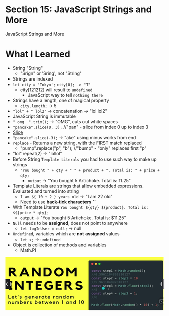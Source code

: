 # Section 15: JavaScript Strings and More

JavaScript Strings and More

# What I Learned

* String "String"
	* "Srign" or 'Sring', not "String'
* Strings are indexed
* `let city = 'Tokyo';` `city[0]; -> 'T'`
	* city[121212] will result to `undefined`
		* JavaScript way to tell `nothing there`
* Strings have a length, one of magical property
	* `city.length;` → 5
* `"lol" + " lol2"` → concatenation → "lol lol2"
* JavaScript String is immutable
* `" omg  ".trim();` → "OMG", cuts out white spaces
* `"pancake".slice(0, 3);` //"pan" - slice from index 0 up to index 3
* [Slice](https://developer.mozilla.org/en-US/docs/Web/JavaScript/Reference/Global_Objects/String/slice)
* `"pancake".slice(-3);` → "ake" using minus works from end
* `replace` - Returns a new string, with the FIRST match replaced
	* "pump".replace("p", "b"); //"bump" - "only" replaces first "p"
* "lol".repeat(2) → "lollol"
* Before String `Template Literals` you had to use such way to make up strings
	* `"You bought " + qty + " " + product + ". Total is: " + price + qty;`
		* `output` → "You bought 5 Artichoke. Total is: 11.25"
* Template Literals are strings that allow embedded expressions. Evaluated and turned into string
	* `I am ${ 10 + 2 } years old` -> "I am 22 old"
	* Need to use **back-tick characters** **``**
* With Template Literate `You bought ${qty} ${product}. Total is: $${price * qty}`;
	* `output` → "You bought 5 Artichoke. Total is: $11.25"
* `Null` needs to be **assigned**, does not point to anywhere
	* `let logInUser = null;` → null
* `Undefined`, variables which are **not assigned** values
	* `let x;` → `undefined`
* Object is collection of methods and variables
	* Math.PI

<img src="randomInteger.png" alt="alt text" width="600"/>
